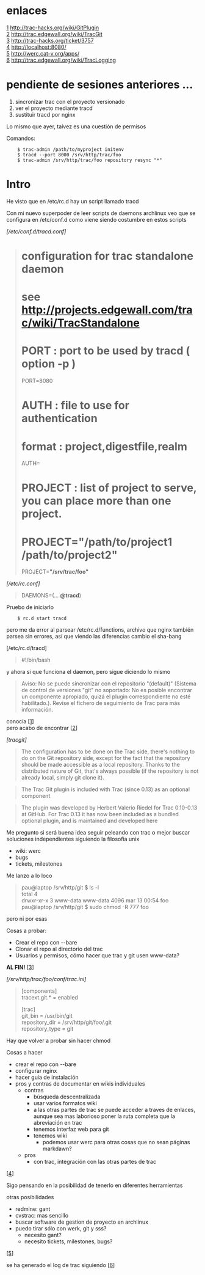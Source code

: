 # enlaces

[1]: http://trac-hacks.org/wiki/GitPlugin
[2]: http://trac.edgewall.org/wiki/TracGit
[3]: http://trac-hacks.org/ticket/3757
[4]: http://localhost:8080/
[5]: http://werc.cat-v.org/apps/
[6]: http://trac.edgewall.org/wiki/TracLogging

[1] <http://trac-hacks.org/wiki/GitPlugin>  
[2] <http://trac.edgewall.org/wiki/TracGit>  
[3] <http://trac-hacks.org/ticket/3757>  
[4] <http://localhost:8080/>  
[5] <http://werc.cat-v.org/apps/>  
[6] <http://trac.edgewall.org/wiki/TracLogging>  

# pendiente de sesiones anteriores ...

1.  sincronizar trac con el proyecto versionado 
2.  ver el proyecto mediante tracd
3.  sustituir tracd por nginx  
    

Lo mismo que ayer, talvez es una cuestión de permisos

Comandos:

        $ trac-admin /path/to/myproject initenv
        $ tracd --port 8000 /srv/http/trac/foo
        $ trac-admin /srv/http/trac/foo repository resync "*"

# Intro

He visto que en /etc/rc.d hay un script llamado tracd

Con mi nuevo superpoder de leer scripts de daemons archlinux veo que se configura
en /etc/conf.d como viene siendo costumbre en estos scripts

*[/etc/conf.d/tracd.conf]*

>   # configuration for trac standalone daemon  
>   # see http://projects.edgewall.com/trac/wiki/TracStandalone  
>   #  
>   
>   # PORT : port to be used by tracd ( option -p )  
>   PORT=8080  
>   
>   # AUTH : file to use for authentication  
>   # format :  project,digestfile,realm  
>   AUTH=  
>   
>   # PROJECT : list of project to serve, you can place more than one project.  
>   # PROJECT="/path/to/project1 /path/to/project2"  
>   PROJECT=**"/srv/trac/foo"**  

*[/etc/rc.conf]*

>   DAEMONS=(... **@tracd**)  

Pruebo de iniciarlo

        $ rc.d start tracd

pero me da error al parsear /etc/rc.d/functions, archivo que nginx también parsea sin errores, así que viendo las diferencias cambio el sha-bang

[/etc/rc.d/tracd]

>   #!/bin/bash

y ahora si que funciona el daemon, pero sigue diciendo lo mismo

>   Aviso: No se puede sincronizar con el repositorio "(default)" (Sistema de 
>   control de versiones "git" no soportado: No es posible encontrar un 
>   componente apropiado, quizá el plugin correspondiente no esté habilitado.). 
>   Revise el fichero de seguimiento de Trac para más información. 

conocía [[1][]]  
pero acabo de encontrar [[2][]]

*[tracgit]*

>   The configuration has to be done on the Trac side, there's nothing to do on 
>   the Git repository side, except for the fact that the repository should be 
>   made accessible as a local repository. Thanks to the distributed nature of 
>   Git, that's always possible (if the repository is not already local, simply 
>   git clone it). 

>   The Trac Git plugin is included with Trac (since 0.13) as an optional 
>   component

>   The plugin was developed by Herbert Valerio Riedel for Trac 0.10-0.13 at
>   GitHub. For Trac 0.13 it has now been included as a bundled optional 
>   plugin, and is maintained and developed here 

Me pregunto si será buena idea seguir peleando con trac o mejor buscar soluciones independientes siguiendo la filosofia unix

*   wiki: werc
*   bugs
*   tickets, milestones

Me lanzo a lo loco

>   pau@laptop /srv/http/git $ ls -l  
>   total 4  
>   drwxr-xr-x 3 www-data www-data 4096 mar 13 00:54 foo  
>   pau@laptop /srv/http/git $ sudo chmod -R 777 foo  

pero ni por esas

Cosas a probar:

*   Crear el repo con --bare
*   Clonar el repo al directorio del trac
*   Usuarios y permisos, cómo hacer que trac y git usen www-data?

**AL FIN!**
[[3][]]

*[/srv/http/trac/foo/conf/trac.ini]*

>   [components]  
>   tracext.git.* = enabled  
>   
>   [trac]  
>   git_bin = /usr/bin/git  
>   repository_dir = /srv/http/git/foo/.git  
>   repository_type = git  

Hay que volver a probar sin hacer chmod

Cosas a hacer

*   crear el repo con --bare
*   configurar nginx
*   hacer guia de instalación
*   pros y contras de documentar en wikis individuales
    *   contras
        *   búsqueda descentralizada
        *   usar varios formatos wiki
        *   a las otras partes de trac se puede acceder a traves de enlaces, 
            aunque sea mas laborioso poner la ruta completa que la abreviación
            en trac
        *   tenemos interfaz web para git
        *   tenemos wiki
            * podemos usar werc para otras cosas que no sean páginas markdawn?
    *   pros
        * con trac, integración con las otras partes de trac

[[4][]]

Sigo pensando en la posibilidad de tenerlo en diferentes herramientas

otras posibilidades

*   redmine: gant
*   cvstrac: mas sencillo
*   buscar software de gestion de proyecto en archlinux
*   puedo tirar sólo con werk, git y sss?
    *   necesito gant?
    *   necesito tickets, milestones, bugs?

[[5][]]

se ha generado el log de trac siguiendo [[6][]]










